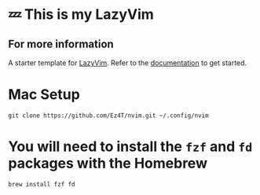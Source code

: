 # 💤 This is my LazyVim

## For more information
A starter template for [LazyVim](https://github.com/LazyVim/LazyVim).
Refer to the [documentation](https://lazyvim.github.io/installation) to get started.

# Mac Setup
```
git clone https://github.com/Ez4T/nvim.git ~/.config/nvim
```

# You will need to install the `fzf` and `fd` packages with the Homebrew 
```
brew install fzf fd
```
